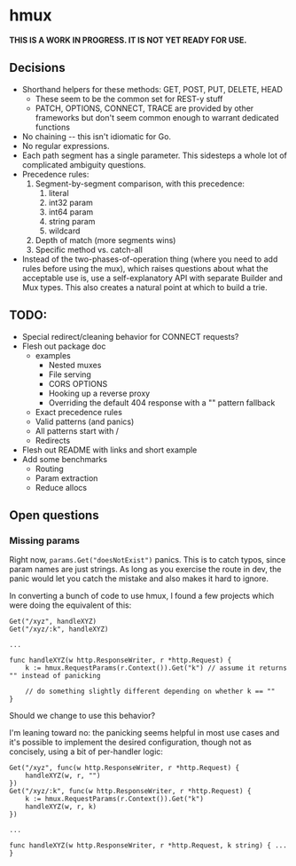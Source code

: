 # hmux

**THIS IS A WORK IN PROGRESS. IT IS NOT YET READY FOR USE.**

## Decisions

* Shorthand helpers for these methods: GET, POST, PUT, DELETE, HEAD
  - These seem to be the common set for REST-y stuff
  - PATCH, OPTIONS, CONNECT, TRACE are provided by other frameworks but don't
    seem common enough to warrant dedicated functions
* No chaining -- this isn't idiomatic for Go.
* No regular expressions.
* Each path segment has a single parameter. This sidesteps a whole lot of
  complicated ambiguity questions.
* Precedence rules:
	1. Segment-by-segment comparison, with this precedence:
	   1. literal
	   2. int32 param
	   3. int64 param
	   4. string param
	   5. wildcard
	2. Depth of match (more segments wins)
	3. Specific method vs. catch-all
* Instead of the two-phases-of-operation thing (where you need to add rules
  before using the mux), which raises questions about what the acceptable use
  is, use a self-explanatory API with separate Builder and Mux types. This also
  creates a natural point at which to build a trie.

## TODO:

* Special redirect/cleaning behavior for CONNECT requests?
* Flesh out package doc
  - examples
    * Nested muxes
    * File serving
    * CORS OPTIONS
    * Hooking up a reverse proxy
    * Overriding the default 404 response with a "" pattern fallback
  - Exact precedence rules
  - Valid patterns (and panics)
  - All patterns start with /
  - Redirects
* Flesh out README with links and short example
* Add some benchmarks
  - Routing
  - Param extraction
  - Reduce allocs

## Open questions

### Missing params

Right now, `params.Get("doesNotExist")` panics. This is to catch typos, since
param names are just strings. As long as you exercise the route in dev, the
panic would let you catch the mistake and also makes it hard to ignore.

In converting a bunch of code to use hmux, I found a few projects which were
doing the equivalent of this:

```
Get("/xyz", handleXYZ)
Get("/xyz/:k", handleXYZ)

...

func handleXYZ(w http.ResponseWriter, r *http.Request) {
	k := hmux.RequestParams(r.Context()).Get("k") // assume it returns "" instead of panicking

	// do something slightly different depending on whether k == ""
}
```

Should we change to use this behavior?

I'm leaning toward no: the panicking seems helpful in most use cases and it's
possible to implement the desired configuration, though not as concisely, using
a bit of per-handler logic:

```
Get("/xyz", func(w http.ResponseWriter, r *http.Request) {
	handleXYZ(w, r, "")
})
Get("/xyz/:k", func(w http.ResponseWriter, r *http.Request) {
	k := hmux.RequestParams(r.Context()).Get("k")
	handleXYZ(w, r, k)
})

...

func handleXYZ(w http.ResponseWriter, r *http.Request, k string) { ... }
```
